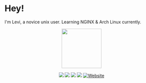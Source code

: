 # Hey!

I'm Levi, a novice unix user. Learning NGINX & Arch Linux currently.

<p align="center">
  <a href="https://levi.land">
    <img src="https://levi.land/wp-content/uploads/2020/11/levi-silhouette.svg"
         height="130"></a>
</p>

<p align="center">
    <a href="https://en.pronouns.page/he&they" alt="Pronouns">
        <img src="https://img.shields.io/endpoint?url=https://pronoundb.org/shields/612a8abf8ba6fe6c3e1da407&style=for-the-badge&color=C71585" /></a>
    <a href="https://www.twitch.tv/levisnoot" alt="Twitch">
        <img src="https://img.shields.io/twitch/status/levisnoot?color=9146FF&style=for-the-badge" /></a>
    <a href="https://twitter.com/intent/follow?screen_name=LeviSnoot" alt="Follow on Twitter">
        <img src="https://img.shields.io/twitter/follow/LeviSnoot?color=1CA0F1&style=for-the-badge" /></a>
    <a href="http://lev1.ml/discord" alt="Discord Server">
        <img src="https://img.shields.io/discord/696045001070870568?color=5865F2&style=for-the-badge" /></a>
    <a href="https://levi.land">
        <img src="https://img.shields.io/badge/Website-levi.land-cf0044?style=for-the-badge" alt="Website"></a>
</p>
